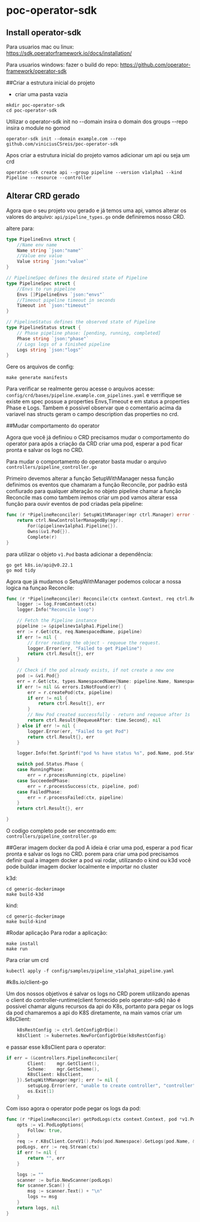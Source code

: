 # poc-operator-sdk

## Install operator-sdk

Para usuarios mac ou linux:
https://sdk.operatorframework.io/docs/installation/

Para usuarios windows:
fazer o build do repo: https://github.com/operator-framework/operator-sdk

##Criar a estrutura inicial do projeto

- criar uma pasta vazia
```
mkdir poc-operator-sdk
cd poc-operator-sdk
```

Utilizar o operator-sdk init 
no --domain insira o domain dos groups
--repo insira o module no gomod
```
operator-sdk init --domain example.com --repo github.com/viniciusCSreis/poc-operator-sdk
```

Apos criar a estrutura inicial do projeto vamos adicionar um api ou seja um crd
```
operator-sdk create api --group pipeline --version v1alpha1 --kind Pipeline --resource --controller
```

## Alterar CRD gerado

Agora que o seu projeto vou gerado e já temos uma api, vamos alterar os
valores do arquivo: `api/pipeline_types.go` onde definiremos nosso CRD.

altere para:

```go
type PipelineEnvs struct {
    //Name env name
    Name string `json:"name"`
    //Value env value
    Value string `json:"value"`
}

// PipelineSpec defines the desired state of Pipeline
type PipelineSpec struct {
    //Envs to run pipeline
    Envs []PipelineEnvs `json:"envs"`
    //Timeout pipeline timeout in seconds
    Timeout int `json:"timeout"`
}

// PipelineStatus defines the observed state of Pipeline
type PipelineStatus struct {
    // Phase pipeline phase: [pending, running, completed]
    Phase string `json:"phase"`
    // Logs logs of a finished pipeline
    Logs string `json:"logs"`
}
```

Gere os arquivos de config:
```
make generate manifests
```

Para verificar se realmente gerou acesse o arquivos acesse:
`config/crd/bases/pipeline.example.com_pipelines.yaml` e verrifique se existe
em spec possue a properties Envs,Timeout e em status a properties Phase e Logs. 
Tambem é possivel observar que o comentario acima da variavel
nas structs geram o campo description das properties no crd.

##Mudar comportamento do operator

Agora que você já definiou o CRD precisamos mudar o comportamento do
operator para após a criação da CRD criar uma pod, esperar a pod ficar
pronta e salvar os logs no CRD.

Para mudar o comportamento do operator basta mudar o arquivo
`controllers/pipeline_controller.go`

Primeiro devemos alterar a função SetupWithManager nessa função definimos
os eventos que chamaram a função Reconcile, por padrão está confiurado
para qualquer alteração no objeto pipeline chamar a função Reconcile
mas como tambem iremos criar um pod vamos alterar essa função para ouvir
eventos de pod criadas pela pipeline:

```go
func (r *PipelineReconciler) SetupWithManager(mgr ctrl.Manager) error {
	return ctrl.NewControllerManagedBy(mgr).
		For(&pipelinev1alpha1.Pipeline{}).
		Owns(&v1.Pod{}).
		Complete(r)
}
```

para utilizar o objeto `v1.Pod` basta adicionar a dependência:
```
go get k8s.io/api@v0.22.1
go mod tidy
```

Agora que já mudamos o SetupWithManager podemos colocar a nossa logica na
funçao Reconcile:

```go
func (r *PipelineReconciler) Reconcile(ctx context.Context, req ctrl.Request) (ctrl.Result, error) {
	logger := log.FromContext(ctx)
	logger.Info("Reconcile loop")

	// Fetch the Pipeline instance
	pipeline := &pipelinev1alpha1.Pipeline{}
	err := r.Get(ctx, req.NamespacedName, pipeline)
	if err != nil {
		// Error reading the object - requeue the request.
		logger.Error(err, "Failed to get Pipeline")
		return ctrl.Result{}, err
	}

	// Check if the pod already exists, if not create a new one
	pod := &v1.Pod{}
	err = r.Get(ctx, types.NamespacedName{Name: pipeline.Name, Namespace: pipeline.Namespace}, pod)
	if err != nil && errors.IsNotFound(err) {
		err = r.createPod(ctx, pipeline)
		if err != nil {
			return ctrl.Result{}, err
		}
		// New Pod created successfully - return and requeue after 1s
		return ctrl.Result{RequeueAfter: time.Second}, nil
	} else if err != nil {
		logger.Error(err, "Failed to get Pod")
		return ctrl.Result{}, err
	}

	logger.Info(fmt.Sprintf("pod %s have status %s", pod.Name, pod.Status.Phase))

	switch pod.Status.Phase {
	case RunningPhase:
		err = r.processRunning(ctx, pipeline)
	case SucceededPhase:
		err = r.processSuccess(ctx, pipeline, pod)
	case FailedPhase:
		err = r.processFailed(ctx, pipeline)
	}
	return ctrl.Result{}, err

}
```
O codigo completo pode ser encontrado em: 
`controllers/pipeline_controller.go`


##Gerar imagem docker da pod
A ideia é criar uma pod, esperar a pod ficar pronta e salvar os logs no CRD.
porem para criar uma pod precisamos definir qual a imagem docker a pod
vai rodar, utilizando o kind ou k3d você pode buildar imagem docker localmente
e importar no cluster 

k3d:

```
cd generic-dockerimage
make build-k3d
```

kind:

```
cd generic-dockerimage
make build-kind
```

#Rodar aplicação
Para rodar a aplicação:

```
make install
make run
```

Para criar um crd

```
kubectl apply -f config/samples/pipeline_v1alpha1_pipeline.yaml
```

#k8s.io/client-go

Um dos nossos objetivos é salvar os logs no CRD porem utilizando apenas o client
do controller-runtime(client fornecido pelo operator-sdk) não é possivel
chamar alguns recursos da api do K8s, portanto para pegar os logs da pod 
chamaremos a api do K8S diretamente, na main vamos criar um k8sClient:

```go
	k8sRestConfig := ctrl.GetConfigOrDie()
	k8sClient := kubernetes.NewForConfigOrDie(k8sRestConfig)
```

e passar esse k8sClient para o operator:

```go
if err = (&controllers.PipelineReconciler{
		Client:    mgr.GetClient(),
		Scheme:    mgr.GetScheme(),
		K8sClient: k8sClient,
	}).SetupWithManager(mgr); err != nil {
		setupLog.Error(err, "unable to create controller", "controller", "Pipeline")
		os.Exit(1)
	}
```

Com isso agora o operator pode pegar os logs da pod:

```go
func (r *PipelineReconciler) getPodLogs(ctx context.Context, pod *v1.Pod) (string, error) {
	opts := v1.PodLogOptions{
		Follow: true,
	}
	req := r.K8sClient.CoreV1().Pods(pod.Namespace).GetLogs(pod.Name, &opts)
	podLogs, err := req.Stream(ctx)
	if err != nil {
		return "", err
	}

	logs := ""
	scanner := bufio.NewScanner(podLogs)
	for scanner.Scan() {
		msg := scanner.Text() + "\n"
		logs += msg
	}
	return logs, nil
}
```

